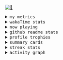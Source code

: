 [![🐙](https://hits.seeyoufarm.com/api/count/incr/badge.svg?url=https%3A%2F%2Fgithub.com%2Fktnkk%2Fhit-counter&count_bg=%23070707&title_bg=%23070707&icon=&icon_color=%23E7E7E7&title=visitors&edge_flat=true)](https://hits.seeyoufarm.com)

<details>
  <summary> <samp>my metrics</samp></summary>
  
  <br>
  
 ![🐳](https://github.com/kkhys/kkhys/blob/main/github-metrics.svg)
  
  ***
</details>

<details>
  <summary> <samp>wakaTime stats</samp></summary>
  
  <br>
  
<!--START_SECTION:waka-->
![Code Time](http://img.shields.io/badge/Code%20Time-2%2C417%20hrs%208%20mins-blue)

**🐱 My GitHub Data** 

> 📦 5.0 MB Used in GitHub's Storage 
 > 
> 🏆 203 Contributions in the Year 2024
 > 
> 💼 Opted to Hire
 > 
> 📜 9 Public Repositories 
 > 
> 🔑 23 Private Repositories 
 > 
**I'm an Early 🐤** 

```text
🌞 Morning                4740 commits        █████████░░░░░░░░░░░░░░░░   36.32 % 
🌆 Daytime                2781 commits        █████░░░░░░░░░░░░░░░░░░░░   21.31 % 
🌃 Evening                4172 commits        ████████░░░░░░░░░░░░░░░░░   31.97 % 
🌙 Night                  1357 commits        ███░░░░░░░░░░░░░░░░░░░░░░   10.40 % 
```
📅 **I'm Most Productive on Monday** 

```text
Monday                   2055 commits        ████░░░░░░░░░░░░░░░░░░░░░   15.75 % 
Tuesday                  1923 commits        ████░░░░░░░░░░░░░░░░░░░░░   14.74 % 
Wednesday                1883 commits        ████░░░░░░░░░░░░░░░░░░░░░   14.43 % 
Thursday                 1862 commits        ████░░░░░░░░░░░░░░░░░░░░░   14.27 % 
Friday                   1856 commits        ████░░░░░░░░░░░░░░░░░░░░░   14.22 % 
Saturday                 1719 commits        ███░░░░░░░░░░░░░░░░░░░░░░   13.17 % 
Sunday                   1752 commits        ███░░░░░░░░░░░░░░░░░░░░░░   13.43 % 
```


📊 **This Week I Spent My Time On** 

```text
🕑︎ Time Zone: Asia/Tokyo

💬 Programming Languages: 
Other                    49 hrs 48 mins      █████████████████░░░░░░░░   69.63 % 
TypeScript               14 hrs 34 mins      █████░░░░░░░░░░░░░░░░░░░░   20.39 % 
MDX                      2 hrs               █░░░░░░░░░░░░░░░░░░░░░░░░   02.82 % 
Java                     1 hr 33 mins        █░░░░░░░░░░░░░░░░░░░░░░░░   02.18 % 
JSON                     41 mins             ░░░░░░░░░░░░░░░░░░░░░░░░░   00.96 % 

🔥 Editors: 
Chrome                   49 hrs 46 mins      █████████████████░░░░░░░░   69.59 % 
WebStorm                 17 hrs 34 mins      ██████░░░░░░░░░░░░░░░░░░░   24.58 % 
Intellijidea             4 hrs 9 mins        █░░░░░░░░░░░░░░░░░░░░░░░░   05.80 % 
DataGrip                 1 min               ░░░░░░░░░░░░░░░░░░░░░░░░░   00.03 % 

💻 Operating System: 
Mac                      71 hrs 32 mins      █████████████████████████   100.00 % 
```


 Last Updated on 2024/01/17 18:37:04 UTC
<!--END_SECTION:waka-->
  
  ***
</details>


<details>
  <summary> <samp>now playing</samp></summary>
  
  <br>
 
 [![🐟](https://spotify-github-profile.vercel.app/api/view?uid=31ryofms4dnv7mrohhepo4c4zgqu&cover_image=true&theme=default&show_offline=false&background_color=121212&bar_color=53b14f&bar_color_cover=false)](https://open.spotify.com/user/31ryofms4dnv7mrohhepo4c4zgqu)
  
  ***
</details>

<details>
  <summary> <samp>github readme stats</samp></summary>
  
  <br>
  
 <p align="left"> 
  <img alt="🐠" src="https://github-readme-stats.vercel.app/api?username=kkhys&count_private=true&show_icons=true&theme=dark&include_all_commits=true" />
  <img alt="🐟" src="https://github-readme-stats.vercel.app/api/top-langs/?username=kkhys&layout=compact&theme=dark&langs_count=10&hide=HTML,CSS,SCSS" />
</p>
  
  ***
</details>

<details>
  <summary> <samp>profile trophies</samp></summary>
  
  <br>
  
  [![🐬](https://github-profile-trophy.vercel.app/?username=kkhys&rank=SECRET,SSS,SS,S,AAA,AA,A&theme=darkhub&row=1&margin-w=10&no-bg=true)](https://github.com/ryo-ma/github-profile-trophy)
  
  ***
</details>

<details>
  <summary> <samp>summary cards</samp></summary>
  
  <br>
  
  ![🐋](https://github-profile-summary-cards.vercel.app/api/cards/profile-details?username=kkhys&theme=github_dark)
  ![🦑](https://github-profile-summary-cards.vercel.app/api/cards/repos-per-language?username=kkhys&theme=github_dark)
  ![🦭](https://github-profile-summary-cards.vercel.app/api/cards/most-commit-language?username=kkhys&theme=github_dark)
  ![🦀](https://github-profile-summary-cards.vercel.app/api/cards/stats?username=kkhys&theme=github_dark)
  ![🦈](https://github-profile-summary-cards.vercel.app/api/cards/productive-time?username=kkhys&theme=github_dark)
  
  ***
</details>

<details>
  <summary> <samp>streak stats</samp></summary>
  
  <br>
  
  [![🐠](http://github-readme-streak-stats.herokuapp.com?user=kkhys&theme=dark)](https://git.io/streak-stats)
  
  ***
</details>

<details>
  <summary> <samp>activity graph</samp></summary>
  
  <br>
  
  [![🐡](https://github-readme-activity-graph.vercel.app/graph?username=kkhys&theme=xcode)](https://github.com/ashutosh00710/github-readme-activity-graph)
  
  ***
</details>
